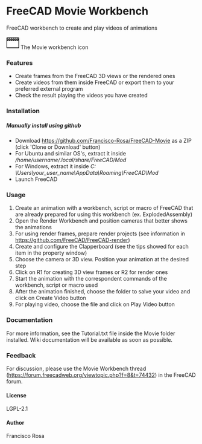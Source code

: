 # FreeCAD Movie Workbench
FreeCAD workbench to create and play videos of animations

<img src=./icons//ClapperboardIcon.svg height=34>
The Movie workbench icon 



### Features
* Create frames from the FreeCAD 3D views or the rendered ones   
* Create videos from them inside FreeCAD or export them to your preferred external program   
* Check the result playing the videos you have created  

### Installation
   

##### Manually install using github
  
- Download https://github.com/Francisco-Rosa/FreeCAD-Movie as a ZIP (click 'Clone or Download' button)   
- For Ubuntu and similar OS's, extract it inside */home/username/.local/share/FreeCAD/Mod*   
- For Windows, extract it inside *C: \Users\your_user_name\AppData\Roaming\FreeCAD\Mod*  
- Launch FreeCAD

### Usage

1. Create an animation with a workbench, script or macro of FreeCAD that are already prepared for using this workbench (ex. ExplodedAssembly)
2. Open the Render Workbench and position cameras that better shows the animations
3. For using render frames, prepare render projects (see information in https://github.com/FreeCAD/FreeCAD-render)
4. Create and configure the Clapperboard (see the tips showed for each item in the property window)
5. Choose the camera or 3D view. Position your animation at the desired step
6. Click on R1 for creating 3D view frames or R2 for render ones
7. Start the animation with the correspondent commands of the workbench, script or macro used
8. After the animation finished, choose the folder to salve your video and click on Create Video button
9. For playing video, choose the file and click on Play Video button

 
### Documentation
For more information, see the Tutorial.txt file inside the Movie folder installed.
Wiki documentation will be available as soon as possible.
  
### Feedback 
For discussion, please use the Movie Workbench thread (https://forum.freecadweb.org/viewtopic.php?f=8&t=74432) in the FreeCAD forum.

#### License 
LGPL-2.1

#### Author
Francisco Rosa
